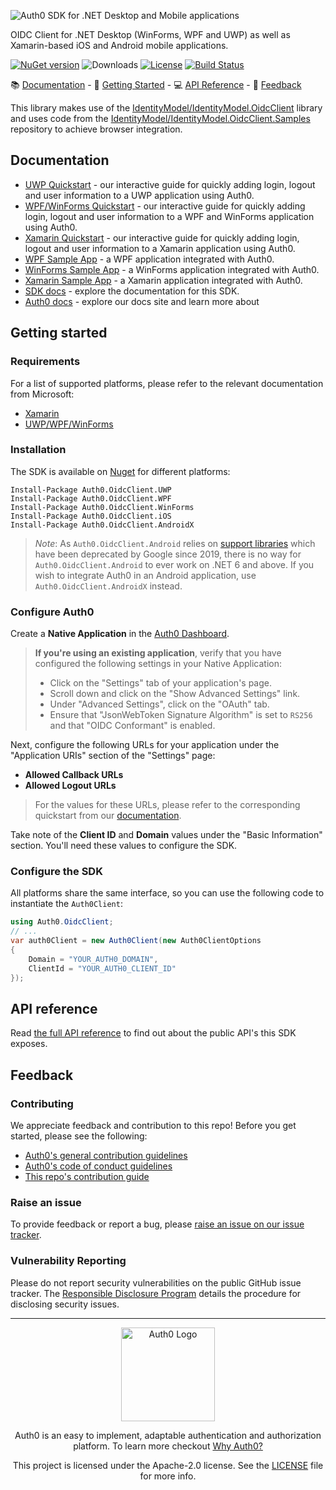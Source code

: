 ![Auth0 SDK for .NET Desktop and Mobile applications](https://cdn.auth0.com/website/sdks/banners/auth0-oidc-client-net-banner.png)

OIDC Client for .NET Desktop (WinForms, WPF and UWP) as well as Xamarin-based iOS and Android mobile applications.

[![NuGet version](https://img.shields.io/nuget/v/auth0.oidcclient.core.svg?style=flat)](https://www.nuget.org/packages/Auth0.OidcClient.Core/)
![Downloads](https://img.shields.io/nuget/dt/Auth0.OidcClient.Core)
[![License](https://img.shields.io/:license-Apache2.0-blue.svg?style=flat)](https://opensource.org/licenses/Apache-2.0)
[![Build Status](https://dev.azure.com/Auth0SDK/Auth0%20OIDC%20Client.NET/_apis/build/status/auth0.auth0-oidc-client-net?branchName=master)](https://dev.azure.com/Auth0SDK/Auth0%20OIDC%20Client.NET/_build/latest?definitionId=4&branchName=master)

:books: [Documentation](#documentation) - :rocket: [Getting Started](#getting-started) - :computer: [API Reference](#api-reference) - :speech_balloon: [Feedback](#feedback)

This library makes use of the [IdentityModel/IdentityModel.OidcClient](https://github.com/IdentityModel/IdentityModel.OidcClient) library and uses code from the [IdentityModel/IdentityModel.OidcClient.Samples](https://github.com/IdentityModel/IdentityModel.OidcClient.Samples) repository to achieve browser integration.

## Documentation

- [UWP Quickstart](https://auth0.com/docs/quickstart/native/windows-uwp-csharp) - our interactive guide for quickly adding login, logout and user information to a UWP application using Auth0.
- [WPF/WinForms Quickstart](https://auth0.com/docs/quickstart/native/wpf-winforms) - our interactive guide for quickly adding login, logout and user information to a WPF and WinForms application using Auth0.
- [Xamarin Quickstart](https://auth0.com/docs/quickstart/native/xamarin) - our interactive guide for quickly adding login, logout and user information to a Xamarin application using Auth0.
- [WPF Sample App](https://github.com/auth0-samples/auth0-WinFormsWPF-oidc-samples/tree/master/Quickstart/00-Starter-Seed/WPF) - a WPF application integrated with Auth0.
- [WinForms Sample App](https://github.com/auth0-samples/auth0-WinFormsWPF-oidc-samples/tree/master/Quickstart/00-Starter-Seed/WinForms) - a WinForms application integrated with Auth0.
- [Xamarin Sample App](https://github.com/auth0-samples/auth0-xamarin-oidc-samples/tree/master/Quickstart/01-Login) - a Xamarin application integrated with Auth0.
- [SDK docs](https://auth0.github.io/auth0-oidc-client-net/documentation/intro.html) - explore the documentation for this SDK. 
- [Auth0 docs](https://www.auth0.com/docs) - explore our docs site and learn more about 


## Getting started

### Requirements

For a list of supported platforms, please refer to the relevant documentation from Microsoft:

* [Xamarin](https://docs.microsoft.com/en-us/xamarin/get-started/supported-platforms)
* [UWP/WPF/WinForms](https://docs.microsoft.com/en-us/lifecycle/faq/windows)

### Installation
The SDK is available on [Nuget](https://www.nuget.org/packages?q=Auth0.OidcClient) for different platforms:

```
Install-Package Auth0.OidcClient.UWP
Install-Package Auth0.OidcClient.WPF
Install-Package Auth0.OidcClient.WinForms
Install-Package Auth0.OidcClient.iOS
Install-Package Auth0.OidcClient.AndroidX
```

> *Note*: As `Auth0.OidcClient.Android` relies on [support libraries](https://developer.android.com/topic/libraries/support-library) which have been deprecated by Google since 2019, there is no way for `Auth0.OidcClient.Android` to ever work on .NET 6 and above. If you wish to integrate Auth0 in an Android application, use `Auth0.OidcClient.AndroidX` instead.

### Configure Auth0

Create a **Native Application** in the [Auth0 Dashboard](https://manage.auth0.com/#/applications).

> **If you're using an existing application**, verify that you have configured the following settings in your Native Application:
>
> - Click on the "Settings" tab of your application's page.
> - Scroll down and click on the "Show Advanced Settings" link.
> - Under "Advanced Settings", click on the "OAuth" tab.
> - Ensure that "JsonWebToken Signature Algorithm" is set to `RS256` and that "OIDC Conformant" is enabled.

Next, configure the following URLs for your application under the "Application URIs" section of the "Settings" page:

- **Allowed Callback URLs**
- **Allowed Logout URLs**

> For the values for these URLs, please refer to the corresponding quickstart from our [documentation](#documentation).

Take note of the **Client ID** and **Domain** values under the "Basic Information" section. You'll need these values to configure the SDK.

### Configure the SDK
All platforms share the same interface, so you can use the following code to instantiate the `Auth0Client`:

```csharp
using Auth0.OidcClient;
// ...
var auth0Client = new Auth0Client(new Auth0ClientOptions
{
    Domain = "YOUR_AUTH0_DOMAIN",
    ClientId = "YOUR_AUTH0_CLIENT_ID"
});
```

## API reference
Read [the full API reference](https://auth0.github.io/auth0-oidc-client-net/api/Auth0.OidcClient.html) to find out about the public API's this SDK exposes.

## Feedback
### Contributing

We appreciate feedback and contribution to this repo! Before you get started, please see the following:

- [Auth0's general contribution guidelines](https://github.com/auth0/open-source-template/blob/master/GENERAL-CONTRIBUTING.md)
- [Auth0's code of conduct guidelines](https://github.com/auth0/open-source-template/blob/master/CODE-OF-CONDUCT.md)
- [This repo's contribution guide](CONTRIBUTING.md)

### Raise an issue

To provide feedback or report a bug, please [raise an issue on our issue tracker](https://github.com/auth0/auth0-oidc-client-net/issues).

### Vulnerability Reporting

Please do not report security vulnerabilities on the public GitHub issue tracker. The [Responsible Disclosure Program](https://auth0.com/responsible-disclosure-policy) details the procedure for disclosing security issues.

---

<p align="center">
  <picture>
    <source media="(prefers-color-scheme: light)" srcset="https://cdn.auth0.com/website/sdks/logos/auth0_light_mode.png"   width="150">
    <source media="(prefers-color-scheme: dark)" srcset="https://cdn.auth0.com/website/sdks/logos/auth0_dark_mode.png" width="150">
    <img alt="Auth0 Logo" src="https://cdn.auth0.com/website/sdks/logos/auth0_light_mode.png" width="150">
  </picture>
</p>
<p align="center">Auth0 is an easy to implement, adaptable authentication and authorization platform. To learn more checkout <a href="https://auth0.com/why-auth0">Why Auth0?</a></p>
<p align="center">
This project is licensed under the Apache-2.0 license. See the <a href="https://github.com/auth0/auth0-oidc-client-net/blob/master/LICENSE"> LICENSE</a> file for more info.</p>
